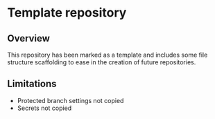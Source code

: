 # Template repository

## Overview

This repository has been marked as a template and includes some file structure scaffolding
to ease in the creation of future repositories.

## Limitations
* Protected branch settings not copied
* Secrets not copied
